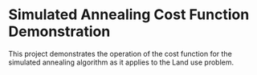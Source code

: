 # Simulated Annealing Cost Function Demonstration
This project demonstrates the operation of the cost function for the simulated annealing algorithm as it applies to the Land use problem.

